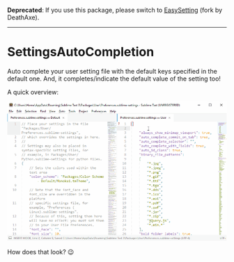 **Deprecated**: If you use this package, please switch to
[EasySetting](https://github.com/deathaxe/EasySettings) (fork by DeathAxe).

---

# SettingsAutoCompletion

Auto complete your user setting file with the default keys specified in the
default one. And, it
completes/indicate the default value of the setting too!

A quick overview:

![SettingsAutoCompletion demo](screenshots/draw_white_space.gif)

How does that look? :wink:
